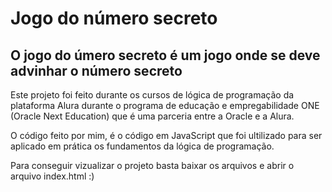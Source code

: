# Jogo do número secreto
## O jogo do úmero secreto é um jogo onde se deve advinhar o número secreto 
Este projeto foi feito durante os cursos de lógica de programação da plataforma Alura durante o programa de educação e empregabilidade 
ONE (Oracle Next Education) que é uma parceria entre a Oracle e a Alura.

O código feito por mim, é o código em JavaScript que foi ultilizado para ser aplicado em prática os fundamentos da lógica de programação. 

Para conseguir vizualizar o projeto basta baixar os arquivos e abrir o arquivo index.html :)

